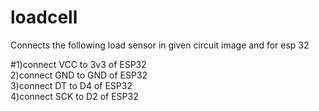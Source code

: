 # loadcell

Connects the following load sensor in given circuit image and for esp 32  

#1)connect VCC to 3v3 of ESP32  
2)connect GND to GND of ESP32  
3)connect DT to D4 of ESP32  
4)connect SCK to D2 of ESP32  


